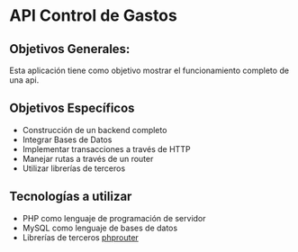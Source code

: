 # API Control de Gastos
## Objetivos Generales:
Esta aplicación tiene como objetivo mostrar el funcionamiento completo de una api.

## Objetivos Específicos
- Construcción de un backend completo
- Integrar Bases de Datos
- Implementar transacciones a través de HTTP
- Manejar rutas a través de un router
- Utilizar librerías de terceros

## Tecnologías a utilizar
- PHP como lenguaje de programación de servidor
- MySQL como lenguaje de bases de datos
- Librerías de terceros [phprouter](https://github.com/miladrahimi/phprouter)

